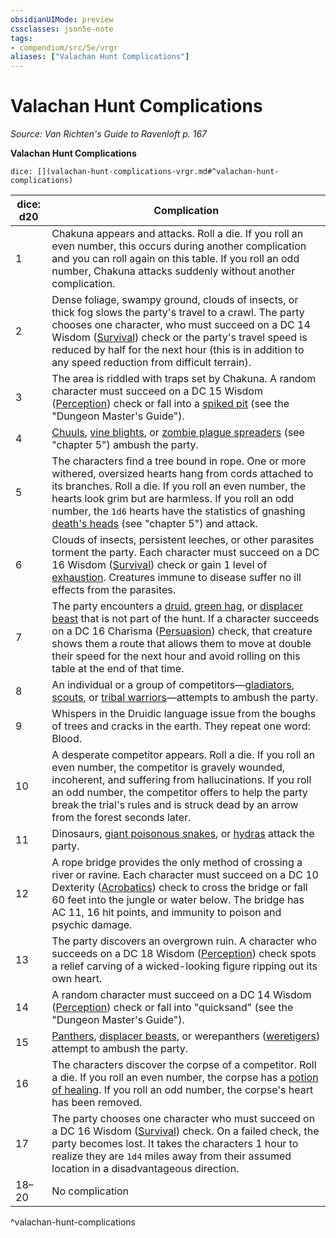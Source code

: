```yaml
---
obsidianUIMode: preview
cssclasses: json5e-note
tags:
- compendium/src/5e/vrgr
aliases: ["Valachan Hunt Complications"]
---
```

# Valachan Hunt Complications
*Source: Van Richten's Guide to Ravenloft p. 167* 

**Valachan Hunt Complications**

`dice: [](valachan-hunt-complications-vrgr.md#^valachan-hunt-complications)`

| dice: d20 | Complication |
|-----------|--------------|
| 1 | Chakuna appears and attacks. Roll a die. If you roll an even number, this occurs during another complication and you can roll again on this table. If you roll an odd number, Chakuna attacks suddenly without another complication. |
| 2 | Dense foliage, swampy ground, clouds of insects, or thick fog slows the party's travel to a crawl. The party chooses one character, who must succeed on a DC 14 Wisdom ([Survival](Mechanics/Rules/skills.md#Survival)) check or the party's travel speed is reduced by half for the next hour (this is in addition to any speed reduction from difficult terrain). |
| 3 | The area is riddled with traps set by Chakuna. A random character must succeed on a DC 15 Wisdom ([Perception](Mechanics/Rules/skills.md#Perception)) check or fall into a [spiked pit](Mechanics/traps-hazards/pits.md) (see the "Dungeon Master's Guide"). |
| 4 | [Chuuls](Mechanics/bestiary/aberration/chuul.md), [vine blights](Mechanics/bestiary/plant/vine-blight.md), or [zombie plague spreaders](Mechanics/bestiary/undead/zombie-plague-spreader-vrgr.md) (see "chapter 5") ambush the party. |
| 5 | The characters find a tree bound in rope. One or more withered, oversized hearts hang from cords attached to its branches. Roll a die. If you roll an even number, the hearts look grim but are harmless. If you roll an odd number, the `1d6` hearts have the statistics of gnashing [death's heads](Mechanics/bestiary/undead/deaths-head-vrgr.md) (see "chapter 5") and attack. |
| 6 | Clouds of insects, persistent leeches, or other parasites torment the party. Each character must succeed on a DC 16 Wisdom ([Survival](Mechanics/Rules/skills.md#Survival)) check or gain 1 level of [exhaustion](Mechanics/Rules/conditions.md#Exhaustion). Creatures immune to disease suffer no ill effects from the parasites. |
| 7 | The party encounters a [druid](Mechanics/bestiary/humanoid/druid.md), [green hag](Mechanics/bestiary/fey/green-hag.md), or [displacer beast](Mechanics/bestiary/monstrosity/displacer-beast.md) that is not part of the hunt. If a character succeeds on a DC 16 Charisma ([Persuasion](Mechanics/Rules/skills.md#Persuasion)) check, that creature shows them a route that allows them to move at double their speed for the next hour and avoid rolling on this table at the end of that time. |
| 8 | An individual or a group of competitors—[gladiators](Mechanics/bestiary/humanoid/gladiator.md), [scouts](Mechanics/bestiary/humanoid/scout.md), or [tribal warriors](Mechanics/bestiary/humanoid/tribal-warrior.md)—attempts to ambush the party. |
| 9 | Whispers in the Druidic language issue from the boughs of trees and cracks in the earth. They repeat one word: Blood. |
| 10 | A desperate competitor appears. Roll a die. If you roll an even number, the competitor is gravely wounded, incoherent, and suffering from hallucinations. If you roll an odd number, the competitor offers to help the party break the trial's rules and is struck dead by an arrow from the forest seconds later. |
| 11 | Dinosaurs, [giant poisonous snakes](Mechanics/bestiary/beast/giant-poisonous-snake.md), or [hydras](Mechanics/bestiary/monstrosity/hydra.md) attack the party. |
| 12 | A rope bridge provides the only method of crossing a river or ravine. Each character must succeed on a DC 10 Dexterity ([Acrobatics](Mechanics/Rules/skills.md#Acrobatics)) check to cross the bridge or fall 60 feet into the jungle or water below. The bridge has AC 11, 16 hit points, and immunity to poison and psychic damage. |
| 13 | The party discovers an overgrown ruin. A character who succeeds on a DC 18 Wisdom ([Perception](Mechanics/Rules/skills.md#Perception)) check spots a relief carving of a wicked-looking figure ripping out its own heart. |
| 14 | A random character must succeed on a DC 14 Wisdom ([Perception](Mechanics/Rules/skills.md#Perception)) check or fall into "quicksand" (see the "Dungeon Master's Guide"). |
| 15 | [Panthers](Mechanics/bestiary/beast/panther.md), [displacer beasts](Mechanics/bestiary/monstrosity/displacer-beast.md), or werepanthers ([weretigers](Mechanics/bestiary/humanoid/weretiger.md)) attempt to ambush the party. |
| 16 | The characters discover the corpse of a competitor. Roll a die. If you roll an even number, the corpse has a [potion of healing](Mechanics/items/potion-of-healing.md). If you roll an odd number, the corpse's heart has been removed. |
| 17 | The party chooses one character who must succeed on a DC 16 Wisdom ([Survival](Mechanics/Rules/skills.md#Survival)) check. On a failed check, the party becomes lost. It takes the characters 1 hour to realize they are `1d4` miles away from their assumed location in a disadvantageous direction. |
| 18–20 | No complication |
^valachan-hunt-complications